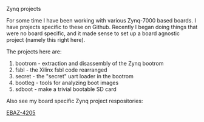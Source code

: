 Zynq projects

For some time I have been working with various Zynq-7000 based boards.
I have projects specific to these on Github.
Recently I began doing things that were no board specific, and it
made sense to set up a board agnostic project (namely this right here).

The projects here are:

1. bootrom - extraction and disassembly of the Zynq bootrom
2. fsbl - the Xilinx fsbl code rearranged
3. secret - the "secret" uart loader in the bootrom
4. bootleg - tools for analyzing boot images
5. sdboot - make a trivial bootable SD card

Also see my board specific Zynq project respositories:

[EBAZ-4205](https://github.com/trebisky/ebaz4205_miner)

